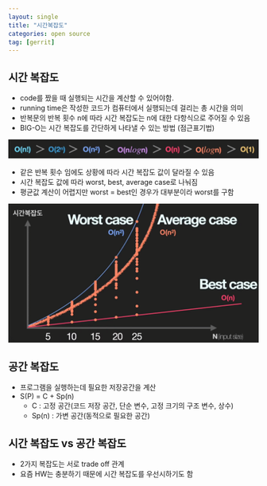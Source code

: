 ```yaml
---
layout: single
title: "시간복잡도"
categories: open source
tag: [gerrit]
---
```



## 시간 복잡도
- code를 짰을 때 실행되는 시간을 계산할 수 있어야함.
- running time은 작성한 코드가 컴퓨터에서 실행되는데 걸리는 총 시간을 의미
- 반복문의 반복 횟수 n에 따라 시간 복잡도는 n에 대한 다항식으로 주어질 수 있음
- BIG-O는 시간 복잡도를 간단하게 나타낼 수 있는 방법 (점근표기법)
<img  src="/assets/posts/codingtest/1.png" alt=""/>

- 같은 반복 횟수 임에도 상황에 따라 시간 복잡도 값이 달라질 수 있음
- 시간 복잡도 값에 따라 worst, best, average case로 나눠짐
- 평균값 계산이 어렵지만 worst = best인 경우가 대부분이라 worst를 구함
<img  src="/assets/posts/codingtest/2.png" alt=""/>


## 공간 복잡도
- 프로그램을 실행하는데 필요한 저장공간을 계산
- S(P) = C + Sp(n)
    - C : 고정 공간(코드 저장 공간, 단순 변수, 고정 크기의 구조 변수, 상수)
    - Sp(n) : 가변 공간(동적으로 필요한 공간)

## 시간 복잡도 vs 공간 복잡도
- 2가지 복잡도는 서로 trade off 관계
- 요즘 HW는 충분하기 때문에 시간 복잡도를 우선시하기도 함